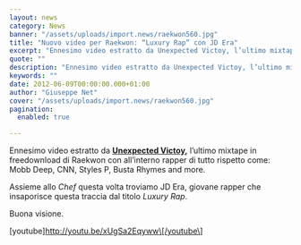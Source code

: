 ```yaml
---
layout: news
category: News
banner: "/assets/uploads/import.news/raekwon560.jpg"
title: "Nuovo video per Raekwon: “Luxury Rap” con JD Era"
excerpt: "Ennesimo video estratto da Unexpected Victoy, l’ultimo mixtape in freedownload di Raekwon con all’interno rapper di tutto rispetto come: Mobb Deep, CNN, Styles P, Busta Rhymes and more. Assieme allo Chef questa volta troviamo JD Era, giovane rapper che insaporisce questa traccia dal titolo Luxury Rap. Buona visione. [youtube]http://youtu.be/xUgSa2Eqyww[/youtube"
quote: ""
description: "Ennesimo video estratto da Unexpected Victoy, l’ultimo mixtape in freedownload di Raekwon con all’interno rapper di tutto rispetto come: Mobb Deep, CNN, Styles P, Busta Rhymes and more. Assieme allo Chef questa volta troviamo JD Era, giovane rapper che insaporisce questa traccia dal titolo Luxury Rap. Buona visione. [youtube]http://youtu.be/xUgSa2Eqyww[/youtube"
keywords: ""
date: 2012-06-09T00:00:00.000+01:00
author: "Giuseppe Net"
cover: "/assets/uploads/import.news/raekwon560.jpg"
pagination:
  enabled: true

---
```


Ennesimo video estratto da **[Unexpected Victoy](https://hotmc.com/nuovo-mixtape-in-freedownload-per-raekwon-unexpected-victory/),** l’ultimo mixtape in freedownload di Raekwon con all’interno rapper di tutto rispetto come: Mobb Deep, CNN, Styles P, Busta Rhymes and more.

Assieme allo _Chef_ questa volta troviamo JD Era, giovane rapper che insaporisce questa traccia dal titolo _Luxury Rap_.

Buona visione.

\[youtube\]http://youtu.be/xUgSa2Eqyww\[/youtube\]